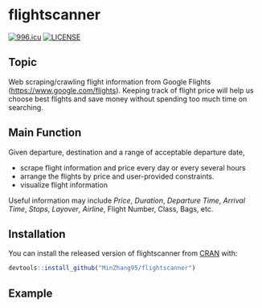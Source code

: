
flightscanner
=============

[![996.icu](https://img.shields.io/badge/link-996.icu-red.svg)](https://996.icu) [![LICENSE](https://img.shields.io/badge/license-Anti%20996-blue.svg)](https://github.com/996icu/996.ICU/blob/master/LICENSE)

Topic
-----

Web scraping/crawling flight information from Google Flights (<https://www.google.com/flights>). Keeping track of flight price will help us choose best flights and save money without spending too much time on searching.

Main Function
-------------

Given departure, destination and a range of acceptable departure date,

-   scrape flight information and price every day or every several hours
-   arrange the flights by price and user-provided constraints.
-   visualize flight information

Useful information may include *Price*, *Duration*, *Departure Time*, *Arrival Time*, *Stops*, *Layover*, *Airline*, Flight Number, Class, Bags, etc.

Installation
------------

You can install the released version of flightscanner from [CRAN](https://CRAN.R-project.org) with:

``` r
devtools::install_github("MinZhang95/flightscanner")
```

Example
-------
